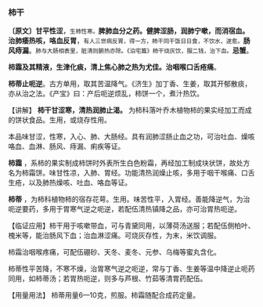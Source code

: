 ### 柿干

**〔原文〕甘平性涩**，<small>生柿性寒。</small>**脾肺血分之药。健脾涩肠，润肺宁嗽，而消宿血。治肺痿热咳，咯血反胃**，<small>有人三世病反胃，得一方，柿干同干饭日日食，不饮水，遂愈。</small>**肠风痔漏**。<small>肺与大肠相表里，脏清则腑热亦除。《泊宅篇》柿干烧灰饮，服二钱，治下血。</small>**忌蟹**。

**柿霜及其精液，生津化痰，清上焦心肺之热为尤佳。治咽喉口舌疮痛**。

**柿蒂止呃逆**。古方单用，取其苦温降气。《济生》加丁香、生姜，取其开郁散痰，亦从治之法。《产宝》曰：产后呃逆烦乱，柿饼一个，煮汁热饮。

【讲解】 **柿干甘涩寒，清热润肺止渴。** 为柿科落叶乔木植物柿的果实经加工而成的饼状食品。生用，或烧存性用。

本品味甘涩，性寒，入心、肺、大肠经。具有润肺涩肠止血之功，可治吐血、燥咳咯血、血淋、肠风、痔漏、痢疾等证。

 **柿霜** ，系柿的果实制成柿饼时外表所生白色粉霜，再经加工制成块状饼，故处方名为柿霜饼。味甘性凉，入肺、胃经。功能清热润燥止咳，多用于咽干喉痛、口舌生疮，以及肺热燥咳、吐血、咯血等证。

 **柿蒂** ，为柿科植物柿的宿存花萼。生用。味苦性平，入胃经。善能降逆气，为治呃逆要药，多用于胃寒气逆之呃逆，若配伍清热镇降之品，亦可治胃热呃逆。

【临证应用】柿干用于咳嗽带血，可与青黛同用，以薄荷汤送服；若配伍側柏叶、槐米等，能治肠风下血；治血淋涩痛。可烧灰存性，为末，米饮调服。

柿霜治咽喉疼痛，可配伍硼砂、天冬、麦冬、元参、乌梅等蜜丸含化。

柿蒂性平苦降，不寒不燥，治胃寒气逆之呃逆，常与丁香、生姜等温中降逆止呃药同用，如柿蒂汤；若胃热呃逆，则多与芦根、竹茹等清胃药配伍。

【用量用法】 柿蒂用量6—10克，煎服。柿霜随配合成药定量。
